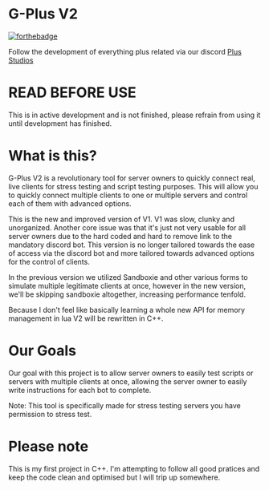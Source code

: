 # G-Plus V2

[![forthebadge](https://forthebadge.com/images/badges/open-source.svg)](https://forthebadge.com)

Follow the development of everything plus related via our discord [Plus Studios](https://discord.gg/Fx9W9zzpUk)

# READ BEFORE USE
This is in active development and is not finished, please refrain from using it until development has finished.

# What is this?

G-Plus V2 is a revolutionary tool for server owners to quickly connect real, live clients for stress testing and script testing purposes. This will allow you to quickly connect multiple clients to one or multiple servers and control each of them with advanced options.

This is the new and improved version of V1. V1 was slow, clunky and unorganized. Another core issue was that it's just not very usable for all server owners due to the hard coded and hard to remove link to the mandatory discord bot. This version is no longer tailored towards the ease of access via the discord bot and more tailored towards advanced options for the control of clients.

In the previous version we utilized Sandboxie and other various forms to simulate multiple legitimate clients at once, however in the new version, we'll be skipping sandboxie altogether, increasing performance tenfold.

Because I don't feel like basically learning a whole new API for memory management in lua V2 will be rewritten in C++.

# Our Goals
Our goal with this project is to allow server owners to easily test scripts or servers with multiple clients at once, allowing the server owner to easily write instructions for each bot to complete.

Note: This tool is specifically made for stress testing servers you have permission to stress test.

# Please note
This is my first project in C++. I'm attempting to follow all good pratices and keep the code clean and optimised but I will trip up somewhere.
